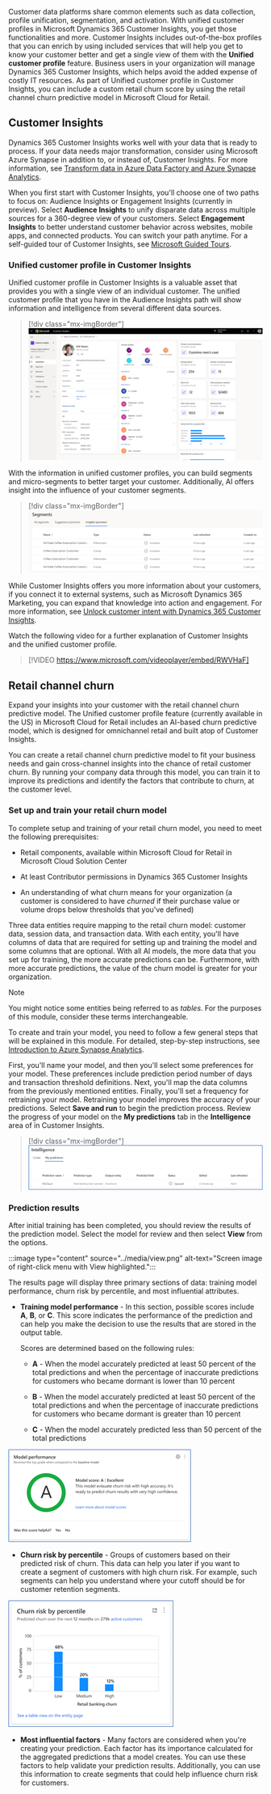 Customer data platforms share common elements such as data collection, profile unification, segmentation, and activation. With unified customer profiles in Microsoft Dynamics 365 Customer Insights, you get those functionalities and more. Customer Insights includes out-of-the-box profiles that you can enrich by using included services that will help you get to know your customer better and get a single view of them with the **Unified customer profile** feature. Business users in your organization will manage Dynamics 365 Customer Insights, which helps avoid the added expense of costly IT resources. As part of Unified customer profile in Customer Insights, you can include a custom retail churn score by using the retail channel churn predictive model in Microsoft Cloud for Retail.

## Customer Insights

Dynamics 365 Customer Insights works well with your data that is ready to process. If your data needs major transformation, consider using Microsoft Azure Synapse in addition to, or instead of, Customer Insights. For more information, see [Transform data in Azure Data Factory and Azure Synapse Analytics](/azure/data-factory/transform-data/?azure-portal=true).

When you first start with Customer Insights, you'll choose one of two paths to focus on: Audience Insights or Engagement Insights (currently in preview). Select **Audience Insights** to unify disparate data across multiple sources for a 360-degree view of your customers. Select **Engagement Insights** to better understand customer behavior across websites, mobile apps, and connected products. You can switch your path anytime. For a self-guided tour of Customer Insights, see  [Microsoft Guided Tours](https://guidedtour.microsoft.com/en-us/guidedtour/dynamics/customer-insights/5/1/?azure-portal=true).

### Unified customer profile in Customer Insights

Unified customer profile in Customer Insights is a valuable asset that provides you with a single view of an individual customer. The unified customer profile that you have in the Audience Insights path will show information and intelligence from several different data sources.

> [!div class="mx-imgBorder"]
> [![Screen image of a unified customer profile in Dynamics 365 Customer Insights.](../media/profile.png)](../media/profile.png#lightbox)

With the information in unified customer profiles, you can build segments and micro-segments to better target your customer. Additionally, AI offers insight into the influence of your customer segments.

> [!div class="mx-imgBorder"]
> [![Screen view of a table of segments and their status values.](../media/segments.png)](../media/segments.png#lightbox)

While Customer Insights offers you more information about your customers, if you connect it to external systems, such as Microsoft Dynamics 365 Marketing, you can expand that knowledge into action and engagement. For more information, see [Unlock customer intent with Dynamics 365 Customer Insights](/learn/paths/build-customer-insights/?azure-portal=true).

Watch the following video for a further explanation of Customer Insights and the unified customer profile.

> [!VIDEO https://www.microsoft.com/videoplayer/embed/RWVHaF]

## Retail channel churn

Expand your insights into your customer with the retail channel churn predictive model. The Unified customer profile feature (currently available in the US) in Microsoft Cloud for Retail includes an AI-based churn predictive model, which is designed for omnichannel retail and built atop of Customer Insights.

You can create a retail channel churn predictive model to fit your business needs and gain cross-channel insights into the chance of retail customer churn. By running your company data through this model, you can train it to improve its predictions and identify the factors that contribute to churn, at the customer level.

### Set up and train your retail churn model

To complete setup and training of your retail churn model, you need to meet the following prerequisites:

- Retail components, available within Microsoft Cloud for Retail in Microsoft Cloud Solution Center

- At least Contributor permissions in Dynamics 365 Customer Insights

- An understanding of what churn means for your organization (a customer is considered to have *churned* if their purchase value or volume drops below thresholds that you've defined)

Three data entities require mapping to the retail churn model: customer data, session data, and transaction data. With each entity, you'll have columns of data that are required for setting up and training the model and some columns that are optional. With all AI models, the more data that you set up for training, the more accurate predictions can be. Furthermore, with more accurate predictions, the value of the churn model is greater for your organization.

> [!NOTE]
> You might notice some entities being referred to as *tables*. For the purposes of this module, consider these terms interchangeable.

To create and train your model, you need to follow a few general steps that will be explained in this module. For detailed, step-by-step instructions, see [Introduction to Azure Synapse Analytics](/learn/modules/introduction-azure-synapse-analytics/?azure-portal=true).

First, you'll name your model, and then you'll select some preferences for your model. These preferences include prediction period number of days and transaction threshold definitions. Next, you'll map the data columns from the previously mentioned entities. Finally, you'll set a frequency for retraining your model. Retraining your model improves the accuracy of your predictions. Select **Save and run** to begin the prediction process. Review the progress of your model on the **My predictions** tab in the **Intelligence** area of in Customer Insights.

> [!div class="mx-imgBorder"]
> ![Screen image of the My predictions tab in the Intelligence area in Customer Insights.](../media/my-predictions.png)

### Prediction results

After initial training has been completed, you should review the results of the prediction model. Select the model for review and then select **View** from the options.

:::image type="content" source="../media/view.png" alt-text="Screen image of right-click menu with View highlighted.":::

The results page will display three primary sections of data: training model performance, churn risk by percentile, and most influential attributes.

- **Training model performance** - In this section, possible scores include **A**, **B**, or **C**. This score indicates the performance of the prediction and can help you make the decision to use the results that are stored in the output table.

  Scores are determined based on the following rules:

  - **A** - When the model accurately predicted at least 50 percent of the total predictions and when the percentage of inaccurate predictions for customers who became dormant is lower than 10 percent

  - **B** - When the model accurately predicted at least 50 percent of the total predictions and when the percentage of inaccurate predictions for customers who became dormant is greater than 10 percent

  - **C** - When the model accurately predicted less than 50 percent of the total predictions

![Screen image showing the model score of a successful model.](../media/performance.png)

- **Churn risk by percentile** - Groups of customers based on their predicted risk of churn. This data can help you later if you want to create a segment of customers with high churn risk. For example, such segments can help you understand where your cutoff should be for customer retention segments.

![Screen image of a chart that's displaying churn risks.](../media/churn-risk.png)

- **Most influential factors** - Many factors are considered when you're creating your prediction. Each factor has its importance calculated for the aggregated predictions that a model creates. You can use these factors to help validate your prediction results. Additionally, you can use this information to create segments that could help influence churn risk for customers.
